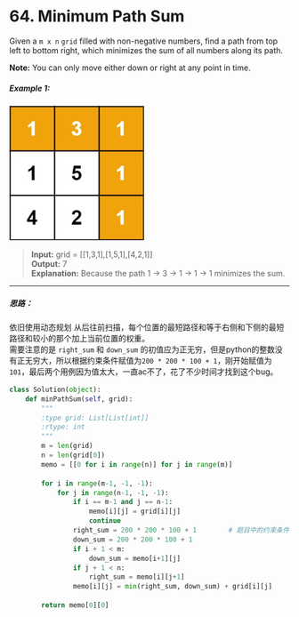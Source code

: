 # 64. Minimum Path Sum

Given a `m x n` `grid` filled with non-negative numbers, find a path from top left to bottom right, which minimizes the sum of all numbers along its path.

**Note:** You can only move either down or right at any point in time.

##### Example 1:
![例1](./source/minpath.jpg)  
> **Input:** grid = [[1,3,1],[1,5,1],[4,2,1]]  
> **Output:** 7  
> **Explanation:** Because the path 1 → 3 → 1 → 1 → 1 minimizes the sum.

---
##### 思路：
依旧使用动态规划
从后往前扫描，每个位置的最短路径和等于右侧和下侧的最短路径和较小的那个加上当前位置的权重。  
需要注意的是 `right_sum` 和 `down_sum` 的初值应为正无穷，但是python的整数没有正无穷大，所以根据约束条件赋值为`200 * 200 * 100 + 1`，刚开始赋值为`101`，最后两个用例因为值太大，一直ac不了，花了不少时间才找到这个bug。

```python
class Solution(object):
    def minPathSum(self, grid):
        """
        :type grid: List[List[int]]
        :rtype: int
        """
        m = len(grid)
        n = len(grid[0])
        memo = [[0 for i in range(n)] for j in range(m)]
        
        for i in range(m-1, -1, -1):
            for j in range(n-1, -1, -1):
                if i == m-1 and j == n-1:
                    memo[i][j] = grid[i][j]
                    continue
                right_sum = 200 * 200 * 100 + 1        # 题目中的约束条件显示grid中的值在[0,100]区间内,n和m在[1,200]
                down_sum = 200 * 200 * 100 + 1
                if i + 1 < m:
                    down_sum = memo[i+1][j]
                if j + 1 < n:
                    right_sum = memo[i][j+1]
                memo[i][j] = min(right_sum, down_sum) + grid[i][j]
        
        return memo[0][0]
```
